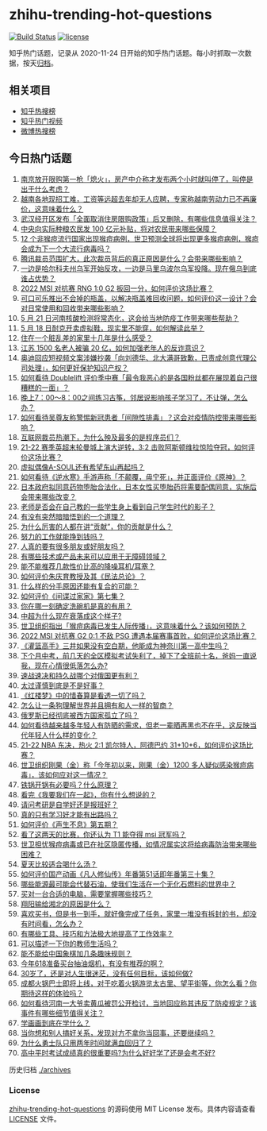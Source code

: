 # zhihu-trending-hot-questions

[![Build Status](https://github.com/justjavac/zhihu-trending-hot-questions/workflows/ci/badge.svg?branch=master)](https://github.com/justjavac/zhihu-trending-hot-questions/actions)
[![license](https://img.shields.io/github/license/justjavac/zhihu-trending-hot-questions)](https://github.com/justjavac/zhihu-trending-hot-questions/blob/master/LICENSE)

知乎热门话题，记录从 2020-11-24 日开始的知乎热门话题。每小时抓取一次数据，按天[归档](./archives)。

## 相关项目

- [知乎热搜榜](https://github.com/justjavac/zhihu-trending-top-search)
- [知乎热门视频](https://github.com/justjavac/zhihu-trending-hot-video)
- [微博热搜榜](https://github.com/justjavac/weibo-trending-hot-search)

## 今日热门话题

<!-- BEGIN -->
<!-- 最后更新时间 Mon May 23 2022 02:24:35 GMT+0800 (China Standard Time) -->

1. [南京放开限购第一枪「熄火」，房产中介称才发布两个小时就叫停了，叫停是出于什么考虑？](https://www.zhihu.com/question/533805201)
1. [越南各地现招工难，工资等远超去年却无人应聘，专家称越南劳动力已不再廉价，这意味着什么？](https://www.zhihu.com/question/533718393)
1. [武汉经开区发布「全面取消住房限购政策」后又删除，有哪些信息值得关注？](https://www.zhihu.com/question/533981289)
1. [中央向实际种粮农民发 100 亿元补贴，将对农民带来哪些保障？](https://www.zhihu.com/question/534021897)
1. [12 个非猴痘流行国家出现猴痘病例，世卫预测全球将出现更多猴痘病例，猴痘会成为下一个大流行病毒吗？](https://www.zhihu.com/question/533947845)
1. [腾讯裁员范围扩大，此次裁员背后的真正原因是什么？会带来哪些影响？](https://www.zhihu.com/question/533906076)
1. [一边是哈尔科夫州乌军开始反攻，一边是马里乌波尔乌军投降。现在俄乌到底谁占优势？](https://www.zhihu.com/question/533606597)
1. [2022 MSI 对抗赛 RNG 1:0 G2 扳回一分，如何评价这场比赛？](https://www.zhihu.com/question/534043123)
1. [可口可乐推出不会掉的瓶盖，以解决瓶盖难回收问题，如何评价这一设计？会对日常使用和回收带来哪些影响？](https://www.zhihu.com/question/533970945)
1. [5 月 21 日河南核酸检测将常态化，这会给当地防疫工作带来哪些帮助？](https://www.zhihu.com/question/534047226)
1. [5 月 18 日耐克开卖虚拟鞋，现实里不能穿，如何解读此举？](https://www.zhihu.com/question/533578703)
1. [住在一个脏乱差的家里十几年是什么感受？](https://www.zhihu.com/question/47639633)
1. [江苏 1500 名老人被骗 20 亿，如何加强老年人的反诈意识？](https://www.zhihu.com/question/533930392)
1. [奥迪回应短视频文案涉嫌抄袭「向刘德华、北大满哥致歉，已责成创意代理公司处理」，如何更好保护知识产权？](https://www.zhihu.com/question/533985085)
1. [如何看待 Doublelift 评价季中赛「最令我恶心的是各国粉丝都在展现着自己很糟糕的一面」？](https://www.zhihu.com/question/533041303)
1. [晚上7：00～8：00之间练习古筝，邻居说影响孩子学习了，不让弹，怎么办？](https://www.zhihu.com/question/533340718)
1. [如何看待吴尊友称警惕新冠患者「间隙性排毒」？这会对疫情防控带来哪些影响？](https://www.zhihu.com/question/533721877)
1. [互联网裁员热潮下，为什么殃及最多的是程序员们？](https://www.zhihu.com/question/526941843)
1. [21-22 赛季英超末轮曼城上演大逆转，3:2 击败阿斯顿维拉惊险夺冠，如何评价这场比赛？](https://www.zhihu.com/question/534065163)
1. [虚拟偶像A-SOUL还有希望东山再起吗？](https://www.zhihu.com/question/533730128)
1. [如何看待《逆水寒》手游声称「不颠覆，毋宁死」，并正面评价《原神》？](https://www.zhihu.com/question/533299406)
1. [日本政府拟同意药物堕胎合法化，日本女性买堕胎药将需要配偶同意，实施后会带来哪些改变？](https://www.zhihu.com/question/533916380)
1. [老师是否会在自己教的一些学生身上看到自己学生时代的影子？](https://www.zhihu.com/question/461399332)
1. [有没有突然暗暗悟到的一个道理？](https://www.zhihu.com/question/513182850)
1. [为什么厉害的人都在讲“贡献”，你的贡献是什么？](https://www.zhihu.com/question/533129176)
1. [努力的工作就能挣到钱吗？](https://www.zhihu.com/question/525258071)
1. [人真的要有很多朋友或好朋友吗？](https://www.zhihu.com/question/533885626)
1. [有哪些技术或产品未来可以应用于无障碍领域？](https://www.zhihu.com/question/533251553)
1. [能不能推荐几款性价比高的降噪耳机/耳塞？](https://www.zhihu.com/question/30497793)
1. [如何评价朱庆育教授及其《民法总论》？](https://www.zhihu.com/question/40147938)
1. [什么样的分手原因还能有复合的可能？](https://www.zhihu.com/question/533468829)
1. [如何评价《间谍过家家》第七集？](https://www.zhihu.com/question/533939598)
1. [你在哪一刻确定洗碗机是真的有用？](https://www.zhihu.com/question/533544956)
1. [中超为什么现在衰落成这个样子?](https://www.zhihu.com/question/533876706)
1. [世卫组织指出「猴痘病毒已发生人际传播」，这意味着什么？该如何预防？](https://www.zhihu.com/question/534057635)
1. [2022 MSI 对抗赛 G2 0:1 不敌 PSG 遭遇本届赛事首败，如何评价这场比赛？](https://www.zhihu.com/question/534025747)
1. [《灌篮高手》三井如果没有空白期，他能成为神奈川第一高中生吗？](https://www.zhihu.com/question/533521825)
1. [下个月中考，前几天的全区模拟考试失利了，掉下了全班前十名，爸妈一直说我，现在心情很低落怎么办?](https://www.zhihu.com/question/533920747)
1. [速战速决和持久战哪个对俄国更有利？](https://www.zhihu.com/question/534010592)
1. [太过谨慎到底是不是好事？](https://www.zhihu.com/question/27465014)
1. [《红楼梦》中的惜春算是看透一切了吗？](https://www.zhihu.com/question/533124428)
1. [怎么让一条狗理解世界并且拥有和人一样的智商？](https://www.zhihu.com/question/525726816)
1. [俄罗斯已经彻底被西方国家孤立了吗？](https://www.zhihu.com/question/523257898)
1. [如何看待越来越多年轻人有防晒的需求，但老一辈晒再黑也不在乎，这反映当代年轻人什么样的变化？](https://www.zhihu.com/question/533632191)
1. [21-22 NBA 东决，热火 2:1 凯尔特人，阿德巴约 31+10+6，如何评价这场比赛？](https://www.zhihu.com/question/533972171)
1. [世卫组织刚果（金）称「今年初以来，刚果（金）1200 多人疑似感染猴痘病毒」，该如何应对这一情况？](https://www.zhihu.com/question/533974531)
1. [铁锅开锅有必要吗？什么原理？](https://www.zhihu.com/question/305634554)
1. [看完《我要我们在一起》，你有什么想说的？](https://www.zhihu.com/question/460618146)
1. [请问考研是自学好还是报班好？](https://www.zhihu.com/question/435788069)
1. [真的只有学习好才能有出路吗？](https://www.zhihu.com/question/527632711)
1. [如何评价《声生不息》第五期？](https://www.zhihu.com/question/532553790)
1. [看了这两天的比赛，你还认为 T1 能夺得 msi 冠军吗？](https://www.zhihu.com/question/533939351)
1. [世卫担忧猴痘病毒或已在社区隐匿传播，如情况属实这将给病毒防治带来哪些困难？](https://www.zhihu.com/question/533958024)
1. [夏天比较适合喝什么汤？](https://www.zhihu.com/question/286811302)
1. [如何评价国产动画《凡人修仙传》年番第51话即年番第三十集？](https://www.zhihu.com/question/533721249)
1. [哪些能源最可能会代替石油，使我们生活在一个无化石燃料的世界中？](https://www.zhihu.com/question/532951873)
1. [买对一台合适的电脑，需要掌握哪些技巧？](https://www.zhihu.com/question/533955797)
1. [翔阳输给湘北的原因是什么？](https://www.zhihu.com/question/499322759)
1. [喜欢买书，但是书一到手，就好像完成了任务，家里一堆没有拆封的书，却没有时间看，怎么办？](https://www.zhihu.com/question/533842602)
1. [有哪些工具、技巧和方法极大地提高了工作效率？](https://www.zhihu.com/question/299669597)
1. [可以描述一下你的教师生活吗？](https://www.zhihu.com/question/529230118)
1. [能不能给中国象棋加几条趣味规则？](https://www.zhihu.com/question/533300986)
1. [今年618准备买台抽油烟机，有没有推荐的啊？](https://www.zhihu.com/question/458115317)
1. [30岁了，还是对人生很迷茫，没有任何目标，该如何做?](https://www.zhihu.com/question/533962457)
1. [成都火锅巴士即将上线，对于吃着火锅游览太古里、望平街等，你怎么看？你期待这样的体验吗？](https://www.zhihu.com/question/533565657)
1. [如何看待河南一大爷卖黄瓜被罚公开检讨，当地回应称其违反了防疫规定？该事件有哪些细节值得关注？](https://www.zhihu.com/question/533932322)
1. [学画画到底在学什么？](https://www.zhihu.com/question/37781633)
1. [当你想和别人搞好关系，发现对方不拿你当回事，还要继续吗？](https://www.zhihu.com/question/534001706)
1. [为什么勇士队只用两年时间就满血回归了？](https://www.zhihu.com/question/533884156)
1. [高中平时考试成绩真的很重要吗?为什么好好学了还是会考不好?](https://www.zhihu.com/question/533877806)

<!-- END -->

历史归档 [./archives](./archives)

### License

[zhihu-trending-hot-questions](https://github.com/justjavac/zhihu-trending-hot-questions)
的源码使用 MIT License 发布。具体内容请查看 [LICENSE](./LICENSE) 文件。
